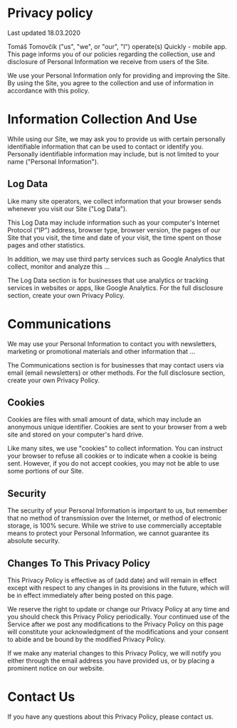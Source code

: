 # Privacy policy

Last updated 18.03.2020

Tomáš Tomovčík ("us", "we", or "our", "I") operate(s) Quickly - mobile app. This page informs you of our policies
regarding the collection, use and disclosure of Personal Information we receive from users of the Site.

We use your Personal Information only for providing and improving the Site. By using the Site, you agree to the
collection and use of information in accordance with this policy.

# Information Collection And Use

While using our Site, we may ask you to provide us with certain personally identifiable information that can be used to
contact or identify you. Personally identifiable information may include, but is not limited to your name ("Personal
Information").

## Log Data

Like many site operators, we collect information that your browser sends whenever you visit our Site ("Log Data").

This Log Data may include information such as your computer's Internet Protocol ("IP") address, browser type, browser
version, the pages of our Site that you visit, the time and date of your visit, the time spent on those pages and other
statistics.

In addition, we may use third party services such as Google Analytics that collect, monitor and analyze this …

The Log Data section is for businesses that use analytics or tracking services in websites or apps, like Google
Analytics. For the full disclosure section, create your own Privacy Policy.




# Communications

We may use your Personal Information to contact you with newsletters, marketing or promotional materials and other
information that ...

The Communications section is for businesses that may contact users via email (email newsletters) or other methods. For
the full disclosure section, create your own Privacy Policy.

## Cookies

Cookies are files with small amount of data, which may include an anonymous unique identifier. Cookies are sent to your
browser from a web site and stored on your computer's hard drive.

Like many sites, we use "cookies" to collect information. You can instruct your browser to refuse all cookies or to
indicate when a cookie is being sent. However, if you do not accept cookies, you may not be able to use some portions of
our Site.

## Security

The security of your Personal Information is important to us, but remember that no method of transmission over the
Internet, or method of electronic storage, is 100% secure. While we strive to use commercially acceptable means to
protect your Personal Information, we cannot guarantee its absolute security.

## Changes To This Privacy Policy

This Privacy Policy is effective as of (add date) and will remain in effect except with respect to any changes in its
provisions in the future, which will be in effect immediately after being posted on this page.

We reserve the right to update or change our Privacy Policy at any time and you should check this Privacy Policy
periodically. Your continued use of the Service after we post any modifications to the Privacy Policy on this page will
constitute your acknowledgment of the modifications and your consent to abide and be bound by the modified Privacy
Policy.

If we make any material changes to this Privacy Policy, we will notify you either through the email address you have
provided us, or by placing a prominent notice on our website.

# Contact Us

If you have any questions about this Privacy Policy, please contact us.